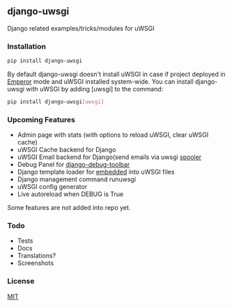## django-uwsgi

Django related examples/tricks/modules for uWSGI

### Installation
  ```sh
  pip install django-uwsgi
  ```
  By default django-uwsgi doesn't install uWSGI in case if project deployed in [Emperor](http://uwsgi-docs.readthedocs.org/en/latest/Emperor.html) mode and uWSGI installed system-wide.
  You can install django-uwsgi with uWSGI by adding [uwsgi] to the command:
  ```sh
  pip install django-uwsgi[uwsgi]
  ```
### Upcoming Features

  * Admin page with stats (with options to reload uWSGI, clear uWSGI cache)
  * uWSGI Cache backend for Django
  * uWSGI Email backend for Django(send emails via uwsgi [spooler](http://uwsgi-docs.readthedocs.org/en/latest/Spooler.html)
  * Debug Panel for [django-debug-toolbar](http://django-debug-toolbar.readthedocs.org/en/latest/panels.html)
  * Django template loader for [embedded](http://uwsgi-docs.readthedocs.org/en/latest/Embed.html) into uWSGI files
  * Django management command runuwsgi
  * uWSGI config generator
  * Live autoreload when DEBUG is True

  Some features are not added into repo yet.

### Todo

 * Tests
 * Docs
 * Translations?
 * Screenshots

### License

[MIT](LICENSE)
